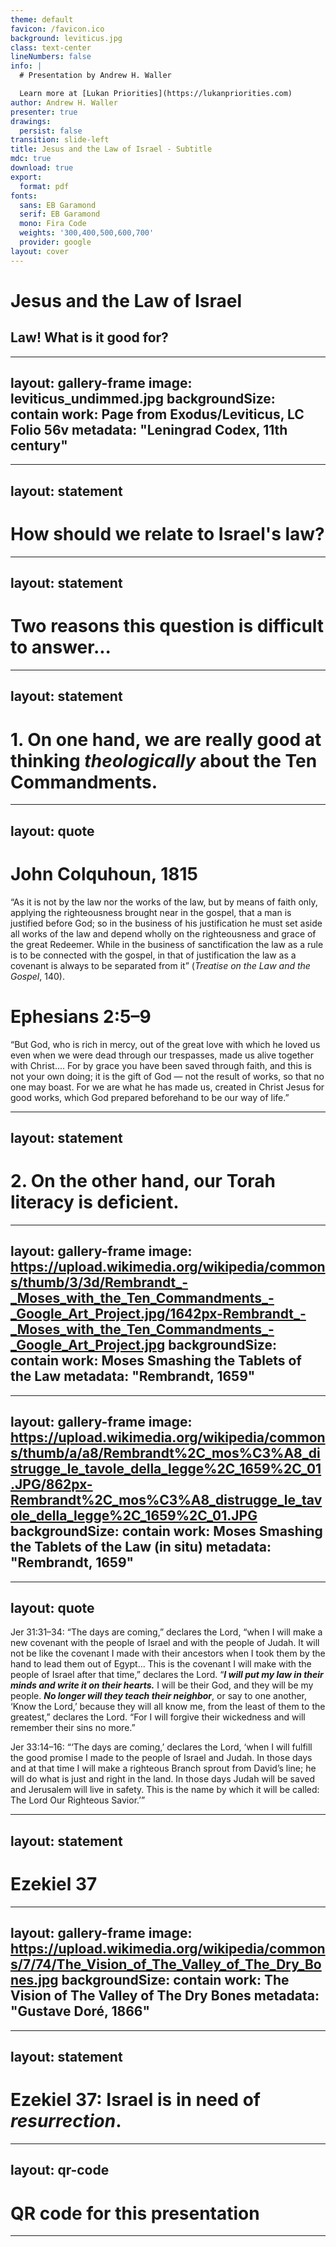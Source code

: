 ```yaml
---
theme: default
favicon: /favicon.ico
background: leviticus.jpg
class: text-center
lineNumbers: false
info: |
  # Presentation by Andrew H. Waller

  Learn more at [Lukan Priorities](https://lukanpriorities.com)
author: Andrew H. Waller
presenter: true
drawings:
  persist: false
transition: slide-left
title: Jesus and the Law of Israel - Subtitle
mdc: true
download: true
export:
  format: pdf
fonts:
  sans: EB Garamond
  serif: EB Garamond
  mono: Fira Code
  weights: '300,400,500,600,700'
  provider: google
layout: cover
---
```


# Jesus and the Law of Israel

## Law! What is it good for?

<!-- 
Background image is a portion of Leviticus from the [Leningrad Codex](https://www.sefaria.org/Leviticus.1.1?lang=bi&with=manuscripts&lang2=en).
-->

---
layout: gallery-frame
image: leviticus_undimmed.jpg
backgroundSize: contain
work: Page from Exodus/Leviticus, LC Folio 56v
metadata: "Leningrad Codex, 11th century"
---

---
layout: statement
---

# How should we relate to Israel's law?

---
layout: statement
---

# Two reasons this question is difficult to answer...

---
layout: statement
---

# 1. On one hand, we are really good at thinking ***theologically*** about the Ten Commandments.

---
layout: quote
---

# John Colquhoun, 1815
“As it is not by the law nor the works of the law, but by means of faith only, applying the righteousness brought near in the gospel, that a man is justified before God;
so in the business of his justification he must set aside all works of the law and depend wholly on the righteousness and grace of the great Redeemer.
While in the business of sanctification the law as a rule is to be connected with the gospel, in that of justification the law as a covenant is always to be separated from it” (_Treatise on the Law and the Gospel_, 140).

# Ephesians 2:5–9
“But God, who is rich in mercy, out of the great love with which he loved us even when we were dead through our trespasses, made us alive together with Christ....
For by grace you have been saved through faith, and this is not your own doing; it is the gift of God — not the result of works, so that no one may boast.
For we are what he has made us, created in Christ Jesus for good works, which God prepared beforehand to be our way of life.”

<!-- 
* In the Reformed tradition, we are careful to distinguish between the law and the gospel, i.e., God's command to obey on the one hand and his promise of salvation on the other.
    * When the law is addressed in the Reformed tradition, the _moral law_, i.e., the Ten Commandments, is often what's in view.
* So, we tend to have a really thorough understanding of law and gospel and how those things relate to each other in the context of justification and sanctification.
    * However, this can lead to an anemic undertstanding of the law _beyond_ the Ten Commandments.
    * And, if we're not careful, we can fall into the trap of thinking that OT law = bad, Jesus = good.
* We also tend to divide the law into the moral law, the ceremonial law, and the civil law.
    * These divisions make the law easier to reason about theologically!
    * At the same time, this way of separating out the law would have been foreign to Jesus, Paul, and other Jews in the Second Temple period.
    * There are, of course, hierarchies and priorities in early Jewish legal thought, but observing ritual purity, for example, is still obedience to the law.
        * And, in fact, observing purity is connected to the love command, e.g., removing a source of corpse impurity.
-->

---
layout: statement
---

# 2. On the other hand, our Torah literacy is deficient.

<!--
* The classic preacher's joke: "Our Bible reading plans go really well until we get to Leviticus."
* First of all, we're trying to understand the ritual culture of an ancient community.
    * There are all kinds of historical challenges that make this difficult.
    * It's a bit like trying to reconstruct what it's like to drive a car around Austin by reading the Texas transportation code.
        * The transportation code gives us a lot of information about the laws of the road, but there's a lot of experiential detail that you don't get from the code.
        * In the same way, there's a big gap between the laws as recorded in the Torah and the way that those laws shaped everyday life centuries later in the Second Temple period.
            * When it comes to trying to understand how Jesus and his contemporaries understood and practiced the law, there's an information gap that we have to overcome.
* Second, we can become so focused on reading the Law of Moses as a precursor to Jesus that we reduce the law to an elaborate ritual metaphor.
    * That is, we run the risk of, for example, treating purity law or sacrifices as things that don't really have any meaning beyond pointing to Jesus in some way.
    * Reducing the law to this sort of ritual metaphor can cause us to read less carefully!
    * If we're content with reading the law in this metaphorical way, our understanding of the law and its impact on the life of Israel will be deficient.
* These two things can work together to convince us that the law isn't really that important (if it's just a metaphor pointing to Jesus, let's just focus on Jesus) or that it's so complicated that we can't understand it.
-->

---
layout: gallery-frame
image: https://upload.wikimedia.org/wikipedia/commons/thumb/3/3d/Rembrandt_-_Moses_with_the_Ten_Commandments_-_Google_Art_Project.jpg/1642px-Rembrandt_-_Moses_with_the_Ten_Commandments_-_Google_Art_Project.jpg
backgroundSize: contain
work: Moses Smashing the Tablets of the Law
metadata: "Rembrandt, 1659"
---
---
layout: gallery-frame
image: https://upload.wikimedia.org/wikipedia/commons/thumb/a/a8/Rembrandt%2C_mos%C3%A8_distrugge_le_tavole_della_legge%2C_1659%2C_01.JPG/862px-Rembrandt%2C_mos%C3%A8_distrugge_le_tavole_della_legge%2C_1659%2C_01.JPG
backgroundSize: contain
work: Moses Smashing the Tablets of the Law (in situ)
metadata: "Rembrandt, 1659"
---

---
layout: quote
---

Jer 31:31–34: “The days are coming,” declares the Lord, “when I will make a new covenant with the people of Israel and with the people of Judah.
It will not be like the covenant I made with their ancestors when I took them by the hand to lead them out of Egypt... This is the covenant I will make with the people of Israel after that time,” declares the Lord.
“***I will put my law in their minds and write it on their hearts.***
I will be their God, and they will be my people.
***No longer will they teach their neighbor***, or say to one another, ‘Know the Lord,’ because they will all know me, from the least of them to the greatest,” declares the Lord.
“For I will forgive their wickedness and will remember their sins no more.”

Jer 33:14–16: “‘The days are coming,’ declares the Lord, ‘when I will fulfill the good promise I made to the people of Israel and Judah. In those days and at that time I will make a righteous Branch sprout from David’s line; he will do what is just and right in the land. In those days Judah will be saved and Jerusalem will live in safety. This is the name by which it will be called: The Lord Our Righteous Savior.’”

---
layout: statement
---

# Ezekiel 37

---
layout: gallery-frame
image: https://upload.wikimedia.org/wikipedia/commons/7/74/The_Vision_of_The_Valley_of_The_Dry_Bones.jpg
backgroundSize: contain
work: The Vision of The Valley of The Dry Bones
metadata: "Gustave Doré, 1866"
---

---
layout: statement
---

# Ezekiel 37: Israel is in need of *resurrection*.

---
layout: qr-code
---
# QR code for this presentation
---
